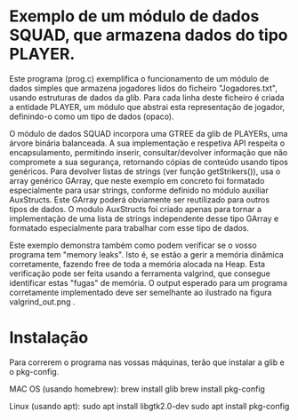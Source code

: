 # Exemplo de um módulo de dados SQUAD, que armazena dados do tipo PLAYER.  

Este programa (prog.c) exemplifica o funcionamento de um módulo de dados simples que armazena jogadores lidos do ficheiro "Jogadores.txt", usando estruturas de dados da glib. Para cada linha deste ficheiro é criada a entidade PLAYER, um módulo que abstrai esta representação de jogador, definindo-o como um tipo de dados (opaco).

O módulo de dados SQUAD incorpora uma GTREE da glib de PLAYERs, uma árvore binária balanceada. A sua implementação e respetiva API respeita o encapsulamento, permitindo inserir, consultar/devolver informação que não compromete a sua segurança, retornando cópias de conteúdo usando tipos genéricos. Para devolver listas de strings (ver função getStrikers()), usa o array genérico GArray, que neste exemplo em concreto foi formatado especialmente para usar strings, conforme definido  no módulo auxiliar AuxStructs. Este GArray poderá obviamente ser reutilizado para outros tipos de dados. O modulo AuxStructs foi criado apenas para tornar a implementação de uma lista de strings independente desse tipo GArray e formatado especialmente para trabalhar com esse tipo de dados. 

Este exemplo demonstra também como podem verificar se o vosso programa tem "memory leaks". Isto é, se estão a gerir a memória dinâmica corretamente, fazendo free de toda a memória alocada na Heap. Esta verificação pode ser feita usando a ferramenta valgrind, que consegue identificar estas "fugas" de memória. O output esperado para um programa corretamente implementado deve ser semelhante ao ilustrado na figura valgrind_out.png .

# Instalação
Para correrem o programa nas vossas máquinas, terão que instalar a glib e o pkg-config.

MAC OS (usando homebrew):
	brew install glib
	brew install pkg-config

Linux (usando apt):
	sudo apt install libgtk2.0-dev
	sudo apt install pkg-config







